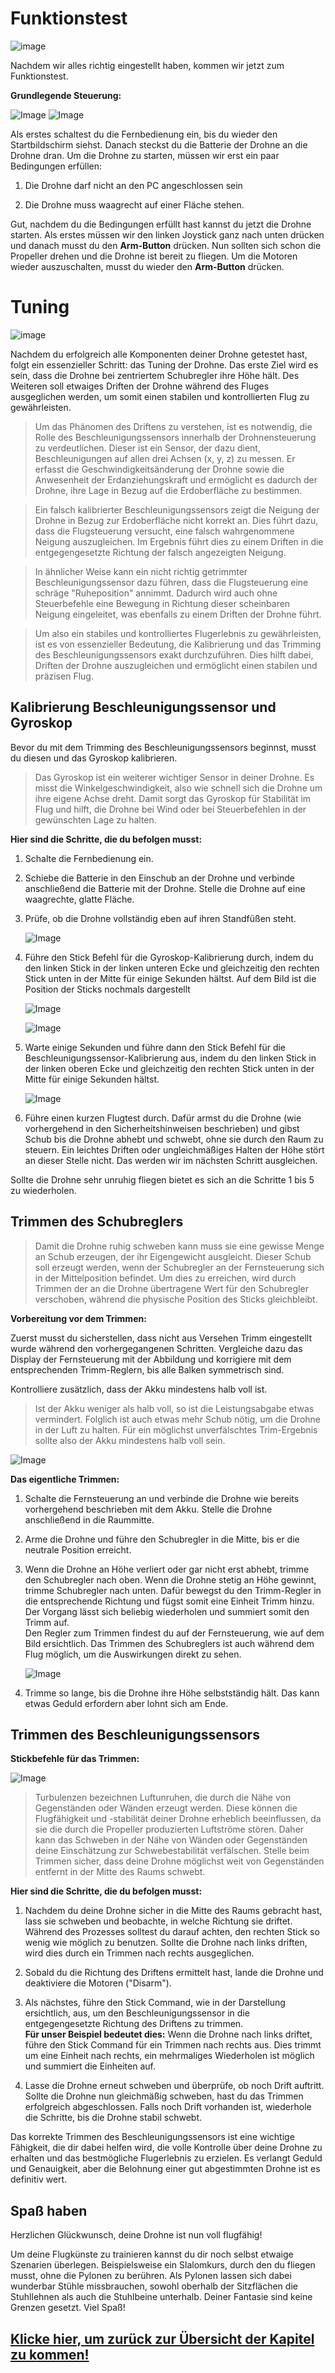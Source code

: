 # Funktionstest
![image](https://github.com/Rohde-Schwarz-Garage/.github/blob/main/ressources/graphics/2024_03_13_Trennbanner_GitHub_Grey_Transparent.png?raw=true)

Nachdem wir alles richtig eingestellt haben, kommen wir jetzt zum Funktionstest.


**Grundlegende Steuerung:**

![Image](/rsc/01_img/06_TestingAndTuning/BasicControl_OnlyRemote.png)
![Image](/rsc/01_img/06_TestingAndTuning/DroneDirections.png)

Als erstes schaltest du die Fernbedienung ein, bis du wieder den Startbildschirm siehst. Danach steckst du die Batterie der Drohne an die Drohne dran. 
Um die Drohne zu starten, müssen wir erst ein paar Bedingungen erfüllen:

1.	Die Drohne darf nicht an den PC angeschlossen sein 

2.	Die Drohne muss waagrecht auf einer Fläche stehen.  

Gut, nachdem du die Bedingungen erfüllt hast kannst du jetzt die Drohne starten. Als erstes müssen wir den linken Joystick ganz nach unten drücken und danach musst du den **Arm-Button** drücken. Nun sollten sich schon die Propeller drehen und die Drohne ist bereit zu fliegen. 
Um die Motoren wieder auszuschalten, musst du wieder den **Arm-Button** drücken.


# Tuning
![image](https://github.com/Rohde-Schwarz-Garage/.github/blob/main/ressources/graphics/2024_03_13_Trennbanner_GitHub_Grey_Transparent.png?raw=true)

Nachdem du erfolgreich alle Komponenten deiner Drohne getestet hast, folgt ein essenzieller Schritt: das Tuning der Drohne. Das erste Ziel wird es sein, dass die Drohne bei zentriertem Schubregler ihre Höhe hält. Des Weiteren soll etwaiges Driften der Drohne während des Fluges ausgeglichen werden, um somit einen stabilen und kontrollierten Flug zu gewährleisten.

>Um das Phänomen des Driftens zu verstehen, ist es notwendig, die Rolle des Beschleunigungssensors innerhalb der Drohnensteuerung zu verdeutlichen. Dieser ist ein Sensor, der dazu dient, Beschleunigungen auf allen drei Achsen (x, y, z) zu messen. Er erfasst die Geschwindigkeitsänderung der Drohne sowie die Anwesenheit der Erdanziehungskraft und ermöglicht es dadurch der Drohne, ihre Lage in Bezug auf die Erdoberfläche zu bestimmen.

>Ein falsch kalibrierter Beschleunigungssensors zeigt die Neigung der Drohne in Bezug zur Erdoberfläche nicht korrekt an. Dies führt dazu, dass die Flugsteuerung versucht, eine falsch wahrgenommene Neigung auszugleichen. Im Ergebnis führt dies zu einem Driften in die entgegengesetzte Richtung der falsch angezeigten Neigung.

>In ähnlicher Weise kann ein nicht richtig getrimmter Beschleunigungssensor dazu führen, dass die Flugsteuerung eine schräge "Ruheposition" annimmt. Dadurch wird auch ohne Steuerbefehle eine Bewegung in Richtung dieser scheinbaren Neigung eingeleitet, was ebenfalls zu einem Driften der Drohne führt.

>Um also ein stabiles und kontrolliertes Flugerlebnis zu gewährleisten, ist es von essenzieller Bedeutung, die Kalibrierung und das Trimming des Beschleunigungssensors exakt durchzuführen. Dies hilft dabei, Driften der Drohne auszugleichen und ermöglicht einen stabilen und präzisen Flug.


## Kalibrierung Beschleunigungssensor und Gyroskop

Bevor du mit dem Trimming des Beschleunigungssensors beginnst, musst du diesen und das Gyroskop kalibrieren. 

>Das Gyroskop ist ein weiterer wichtiger Sensor in deiner Drohne. Es misst die Winkelgeschwindigkeit, also wie schnell sich die Drohne um ihre eigene Achse dreht. Damit sorgt das Gyroskop für Stabilität im Flug und hilft, die Drohne bei Wind oder bei Steuerbefehlen in der gewünschten Lage zu halten. 

**Hier sind die Schritte, die du befolgen musst:**
1.	Schalte die Fernbedienung ein.

2.	Schiebe die Batterie in den Einschub an der Drohne und verbinde anschließend die Batterie mit der Drohne. Stelle die Drohne auf eine waagrechte, glatte Fläche.

3.	Prüfe, ob die Drohne vollständig eben auf ihren Standfüßen steht.

    ![Image](/rsc/01_img/06_TestingAndTuning/DroneOnPlane.png)

4.  Führe den Stick Befehl für die Gyroskop-Kalibrierung durch, indem du den linken Stick in der linken unteren Ecke und gleichzeitig den rechten Stick unten in der Mitte für einige Sekunden hältst. Auf dem Bild ist die Position der Sticks nochmals dargestellt

    ![Image](/rsc/01_img/06_TestingAndTuning/StickGyroCalibration.png)

    ![Image](/rsc/01_img/06_TestingAndTuning/RemoteGyroCalibration.png)

5. Warte einige Sekunden und führe dann den Stick Befehl für die Beschleunigungssensor-Kalibrierung aus, indem du den linken Stick in der linken oberen Ecke und gleichzeitig den rechten Stick unten in der Mitte für einige Sekunden hältst.

    ![Image](/rsc/01_img/06_TestingAndTuning/StickAccellCalibration.png)

6.  Führe einen kurzen Flugtest durch. Dafür armst du die Drohne (wie vorhergehend in den Sicherheitshinweisen beschrieben) und gibst Schub bis die Drohne abhebt und schwebt, ohne sie durch den Raum zu steuern. Ein leichtes Driften oder ungleichmäßiges Halten der Höhe stört an dieser Stelle nicht. Das werden wir im nächsten Schritt ausgleichen.

Sollte die Drohne sehr unruhig fliegen bietet es sich an die Schritte 1 bis 5 zu wiederholen.


## Trimmen des Schubreglers

>Damit die Drohne ruhig schweben kann muss sie eine gewisse Menge an Schub erzeugen, der ihr Eigengewicht ausgleicht. Dieser Schub soll erzeugt werden, wenn der Schubregler an der Fernsteuerung sich in der Mittelposition befindet. Um dies zu erreichen, wird durch Trimmen der an die Drohne übertragene Wert für den Schubregler verschoben, während die physische Position des Sticks gleichbleibt.

**Vorbereitung vor dem Trimmen:**

Zuerst musst du sicherstellen, dass nicht aus Versehen Trimm eingestellt wurde während den vorhergegangenen Schritten. Vergleiche dazu das Display der Fernsteuerung mit der Abbildung und korrigiere mit dem entsprechenden Trimm-Reglern, bis alle Balken symmetrisch sind.

Kontrolliere zusätzlich, dass der Akku mindestens halb voll ist.
>Ist der Akku weniger als halb voll, so ist die Leistungsabgabe etwas vermindert. Folglich ist auch etwas mehr Schub nötig, um die Drohne in der Luft zu halten. Für ein möglichst unverfälschtes Trim-Ergebnis sollte also der Akku mindestens halb voll sein.

![Image](/rsc/01_img/06_TestingAndTuning/RemoteStartTrim.png)

**Das eigentliche Trimmen:**
1.	Schalte die Fernsteuerung an und verbinde die Drohne wie bereits vorhergehend beschrieben mit dem Akku. Stelle die Drohne anschließend in die Raummitte.

2.	Arme die Drohne und führe den Schubregler in die Mitte, bis er die neutrale Position erreicht.

3.	Wenn die Drohne an Höhe verliert oder gar nicht erst abhebt, trimme den Schubregler nach oben. Wenn die Drohne stetig an Höhe gewinnt, trimme Schubregler nach unten. Dafür bewegst du den Trimm-Regler in die entsprechende Richtung und fügst somit eine Einheit Trimm hinzu. Der Vorgang lässt sich beliebig wiederholen und summiert somit den Trimm auf.  
Den Regler zum Trimmen findest du auf der Fernsteuerung, wie auf dem Bild ersichtlich. Das Trimmen des Schubreglers ist auch während dem Flug möglich, um die Auswirkungen direkt zu sehen.

    ![Image](/rsc/01_img/06_TestingAndTuning/RemoteThrottleTrim.png)

4.	Trimme so lange, bis die Drohne ihre Höhe selbstständig hält. Das kann etwas Geduld erfordern aber lohnt sich am Ende.


## Trimmen des Beschleunigungssensors

**Stickbefehle für das Trimmen:**

![Image](/rsc/01_img/06_TestingAndTuning/StickAccellTrim.png)

>Turbulenzen bezeichnen Luftunruhen, die durch die Nähe von Gegenständen oder Wänden erzeugt werden. Diese können die Flugfähigkeit und -stabilität deiner Drohne erheblich beeinflussen, da sie die durch die Propeller produzierten Luftströme stören. Daher kann das Schweben in der Nähe von Wänden oder Gegenständen deine Einschätzung zur Schwebestabilität verfälschen. Stelle beim Trimmen sicher, dass deine Drohne möglichst weit von Gegenständen entfernt in der Mitte des Raums schwebt.

**Hier sind die Schritte, die du befolgen musst:**
1.	Nachdem du deine Drohne sicher in die Mitte des Raums gebracht hast, lass sie schweben und beobachte, in welche Richtung sie driftet. Während des Prozesses solltest du darauf achten, den rechten Stick so wenig wie möglich zu benutzen. Sollte die Drohne nach links driften, wird dies durch ein Trimmen nach rechts ausgeglichen.

2.	Sobald du die Richtung des Driftens ermittelt hast, lande die Drohne und deaktiviere die Motoren ("Disarm").

3.	Als nächstes, führe den Stick Command, wie in der Darstellung ersichtlich, aus, um den Beschleunigungssensor in die entgegengesetzte Richtung des Driftens zu trimmen.  
**Für unser Beispiel bedeutet dies:** Wenn die Drohne nach links driftet, führe den Stick Command für ein Trimmen nach rechts aus. Dies trimmt um eine Einheit nach rechts, ein mehrmaliges Wiederholen ist möglich und summiert die Einheiten auf.

4.	Lasse die Drohne erneut schweben und überprüfe, ob noch Drift auftritt. Sollte die Drohne nun gleichmäßig schweben, hast du das Trimmen erfolgreich abgeschlossen. Falls noch Drift vorhanden ist, wiederhole die Schritte, bis die Drohne stabil schwebt.

Das korrekte Trimmen des Beschleunigungssensors ist eine wichtige Fähigkeit, die dir dabei helfen wird, die volle Kontrolle über deine Drohne zu erhalten und das bestmögliche Flugerlebnis zu erzielen. Es verlangt Geduld und Genauigkeit, aber die Belohnung einer gut abgestimmten Drohne ist es definitiv wert.


## Spaß haben

Herzlichen Glückwunsch, deine Drohne ist nun voll flugfähig!

Um deine Flugkünste zu trainieren kannst du dir noch selbst etwaige Szenarien überlegen. Beispielsweise ein Slalomkurs, durch den du fliegen musst, ohne die Pylonen zu berühren. Als Pylonen lassen sich dabei wunderbar Stühle missbrauchen, sowohl oberhalb der Sitzflächen die Stuhllehnen als auch die Stuhlbeine unterhalb. Deiner Fantasie sind keine Grenzen gesetzt. Viel Spaß!


## [Klicke hier, um zurück zur Übersicht der Kapitel zu kommen!](/README.md#kapitel)